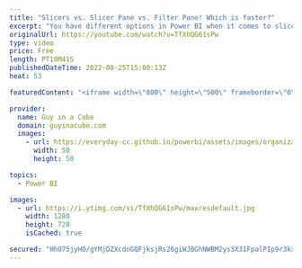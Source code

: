 ```yaml
---
title: "Slicers vs. Slicer Pane vs. Filter Pane! Which is faster?"
excerpt: "You have different options in Power BI when it comes to slicers and filters. Just put the slicer on the report, use a slicer panel or have them in the filter pane. But which one is faster??? Patrick explores a few scenarios to think about!  Should you hide the filter pane in Power BI? https://greyskullanalytics.com/should-you-hide-the-filter-pane-in-power-bi/"
originalUrl: https://youtube.com/watch?v=TfXhQG61sPw
type: video
price: Free
length: PT10M41S
publishedDateTime: 2022-08-25T15:00:13Z
heat: 53

featuredContent: "<iframe width=\"800\" height=\"500\" frameborder=\"0\" src=\"https://www.youtube.com/embed/TfXhQG61sPw\" allow=\"accelerometer; autoplay; encrypted-media; gyroscope; picture-in-picture\" allowfullscreen></iframe>"

provider:
  name: Guy in a Cube
  domain: guyinacube.com
  images:
    - url: https://everyday-cc.github.io/powerbi/assets/images/organizations/guyinacube.com-50x50.jpg
      width: 50
      height: 50

topics:
  - Power BI

images:
  - url: https://i.ytimg.com/vi/TfXhQG61sPw/maxresdefault.jpg
    width: 1280
    height: 720
    isCached: true

secured: "HhO75jyHO/gYMjDZXcdnGQFjksjRs26giWJBGhNWBM2ys3X3IFpalPIp9r3kxoASVWKWyHazWWx6t9A2UbpQZBPwFKuJQi1A3Yn8RnMoZAo53GrEeJIOIg7OjhBlLw2k+KHoy/Q5cEwQaTttbgpz9AYcQgwh43d2HwSkWHkwdYUWORZ+8PTWsJyuC0bvCxr3ZzSHKsnVuc4c/tzAb1CzwmNgJbpcEmVL5NFqkejIGRXQNUguJd3i97evKNngZRd1UhknC9s8ZqXzvDjoRPdhm7JhILYSsb5JtiAhJ8IzxaiuK/WhlkPjFO+kns0LaS57LH9++aH/3bQILNS0tqxQameje5rZMxeRMkqTwfz+VW5SQKfkD1rindLgzG28HcXxfpqzgW/IF69Qb6EtBXlj7/ZdmF6LP1H3CY7ZmrPXO/o=;WyMkB1F1QBxyYK29AJ/9mw=="
---
```


